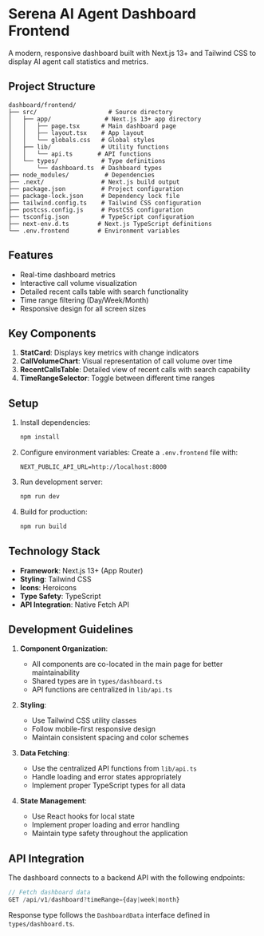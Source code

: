 # Serena AI Agent Dashboard Frontend

A modern, responsive dashboard built with Next.js 13+ and Tailwind CSS to display AI agent call statistics and metrics.

## Project Structure

```
dashboard/frontend/
├── src/                    # Source directory
│   ├── app/               # Next.js 13+ app directory
│   │   ├── page.tsx      # Main dashboard page
│   │   ├── layout.tsx    # App layout
│   │   └── globals.css   # Global styles
│   ├── lib/              # Utility functions
│   │   └── api.ts       # API functions
│   └── types/            # Type definitions
│       └── dashboard.ts  # Dashboard types
├── node_modules/          # Dependencies
├── .next/                # Next.js build output
├── package.json          # Project configuration
├── package-lock.json     # Dependency lock file
├── tailwind.config.ts    # Tailwind CSS configuration
├── postcss.config.js     # PostCSS configuration
├── tsconfig.json         # TypeScript configuration
├── next-env.d.ts        # Next.js TypeScript definitions
└── .env.frontend        # Environment variables
```

## Features

- Real-time dashboard metrics
- Interactive call volume visualization
- Detailed recent calls table with search functionality
- Time range filtering (Day/Week/Month)
- Responsive design for all screen sizes

## Key Components

1. **StatCard**: Displays key metrics with change indicators
2. **CallVolumeChart**: Visual representation of call volume over time
3. **RecentCallsTable**: Detailed view of recent calls with search capability
4. **TimeRangeSelector**: Toggle between different time ranges

## Setup

1. Install dependencies:
   ```bash
   npm install
   ```

2. Configure environment variables:
   Create a `.env.frontend` file with:
   ```
   NEXT_PUBLIC_API_URL=http://localhost:8000
   ```

3. Run development server:
   ```bash
   npm run dev
   ```

4. Build for production:
   ```bash
   npm run build
   ```

## Technology Stack

- **Framework**: Next.js 13+ (App Router)
- **Styling**: Tailwind CSS
- **Icons**: Heroicons
- **Type Safety**: TypeScript
- **API Integration**: Native Fetch API

## Development Guidelines

1. **Component Organization**:
   - All components are co-located in the main page for better maintainability
   - Shared types are in `types/dashboard.ts`
   - API functions are centralized in `lib/api.ts`

2. **Styling**:
   - Use Tailwind CSS utility classes
   - Follow mobile-first responsive design
   - Maintain consistent spacing and color schemes

3. **Data Fetching**:
   - Use the centralized API functions from `lib/api.ts`
   - Handle loading and error states appropriately
   - Implement proper TypeScript types for all data

4. **State Management**:
   - Use React hooks for local state
   - Implement proper loading and error handling
   - Maintain type safety throughout the application

## API Integration

The dashboard connects to a backend API with the following endpoints:

```typescript
// Fetch dashboard data
GET /api/v1/dashboard?timeRange={day|week|month}
```

Response type follows the `DashboardData` interface defined in `types/dashboard.ts`.